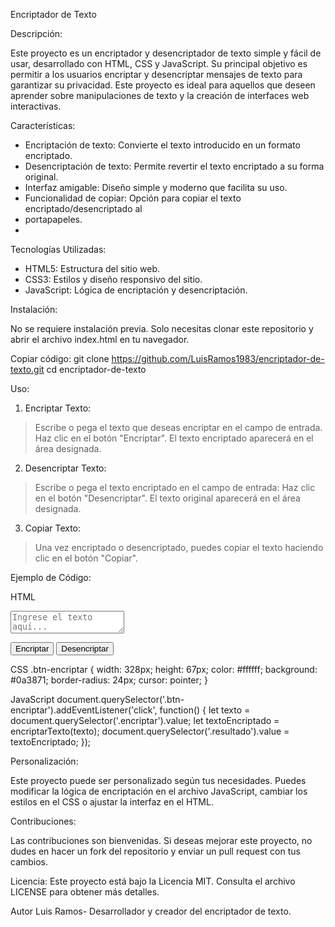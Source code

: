 Encriptador de Texto

Descripción:

Este proyecto es un encriptador y desencriptador de texto simple y fácil de usar,
desarrollado con HTML, CSS y JavaScript. Su principal objetivo es permitir a los usuarios encriptar
y desencriptar mensajes de texto para garantizar su privacidad. Este proyecto es ideal para aquellos
que deseen aprender sobre manipulaciones de texto y la creación de interfaces web interactivas.

Características:

* Encriptación de texto: Convierte el texto introducido en un formato encriptado.
* Desencriptación de texto: Permite revertir el texto encriptado a su forma original.
* Interfaz amigable: Diseño simple y moderno que facilita su uso.
* Funcionalidad de copiar: Opción para copiar el texto encriptado/desencriptado al
* portapapeles.
* 
Tecnologías Utilizadas:

* HTML5: Estructura del sitio web.
* CSS3: Estilos y diseño responsivo del sitio.
* JavaScript: Lógica de encriptación y desencriptación.

Instalación:

No se requiere instalación previa. Solo necesitas clonar este repositorio y abrir el
archivo index.html en tu navegador.

Copiar código:
git clone https://github.com/LuisRamos1983/encriptador-de-texto.git
cd encriptador-de-texto

Uso:

1. Encriptar Texto:
> Escribe o pega el texto que deseas encriptar en el campo de entrada.
> Haz clic en el botón "Encriptar".
> El texto encriptado aparecerá en el área designada.
> 
2. Desencriptar Texto:
> Escribe o pega el texto encriptado en el campo de entrada:
> Haz clic en el botón "Desencriptar".
> El texto original aparecerá en el área designada.

3. Copiar Texto:
> Una vez encriptado o desencriptado, puedes copiar el texto haciendo clic en el botón "Copiar".

Ejemplo de Código:

HTML
<textarea class="encriptar" placeholder="Ingrese el texto aquí..."></textarea>
<button class="btn-encriptar">Encriptar</button>
<button class="btn-desencriptar">Desencriptar</button>

CSS
.btn-encriptar {
    width: 328px;
    height: 67px;
    color: #ffffff;
    background: #0a3871;
    border-radius: 24px;
    cursor: pointer;
}

JavaScript
document.querySelector('.btn-encriptar').addEventListener('click', function() {
    let texto = document.querySelector('.encriptar').value;
    let textoEncriptado = encriptarTexto(texto);
    document.querySelector('.resultado').value = textoEncriptado;
});

Personalización:

Este proyecto puede ser personalizado según tus necesidades. Puedes modificar la lógica de 
encriptación en el archivo JavaScript, cambiar los estilos en el CSS o ajustar la 
interfaz en el HTML.

Contribuciones:

Las contribuciones son bienvenidas. Si deseas mejorar este proyecto, no dudes en 
hacer un fork del repositorio y enviar un pull request con tus cambios.

Licencia:
Este proyecto está bajo la Licencia MIT. Consulta el archivo LICENSE para obtener más detalles.

Autor
Luis Ramos- Desarrollador y creador del encriptador de texto.
